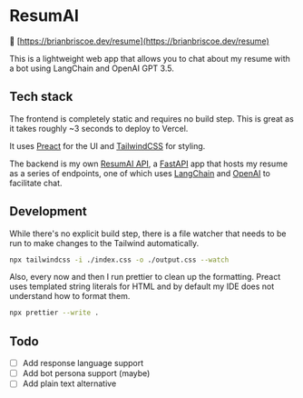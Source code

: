 # ResumAI

🔗 [https://brianbriscoe.dev/resume](https://brianbriscoe.dev/resume)

This is a lightweight web app that allows you to chat about my resume with a bot using LangChain and OpenAI GPT 3.5.

## Tech stack
The frontend is completely static and requires no build step. This is great as it takes roughly ~3 seconds to deploy to Vercel. 

It uses [Preact](https://preactjs.com/) for the UI and [TailwindCSS](https://tailwindcss.com/) for styling.

The backend is my own [ResumAI API](https://github.com/briscoooe/resumai), a [FastAPI](https://fastapi.tiangolo.com/) app that hosts my resume as a series of endpoints, one of which uses [LangChain](https://python.langchain.com/en/latest/index.html) and [OpenAI](https://openai.com/) to facilitate chat. 

## Development
While there's no explicit build step, there is a file watcher that needs to be run to make changes to the Tailwind automatically.

```bash
npx tailwindcss -i ./index.css -o ./output.css --watch
```

Also, every now and then I run prettier to clean up the formatting. Preact uses templated string literals for HTML and by default my IDE does not understand how to format them.

```bash
npx prettier --write .    
```

## Todo
- [ ] Add response language support
- [ ] Add bot persona support (maybe)
- [ ] Add plain text alternative